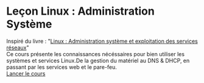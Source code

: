 # Leçon Linux : Administration Système
Inspiré du livre : "[Linux : Administration système et exploitation des services réseaux](https://www.editions-eni.fr/livre/linux-administration-systeme-et-exploitation-des-services-reseau-4e-edition-9782409027444)"<br>
Ce cours présente les connaissances nécéssaires pour bien utiliser les systèmes et services Linux.De la gestion du matériel au DNS & DHCP, en passant par les services web et le pare-feu.<br>
[Lancer le cours](0.html)
